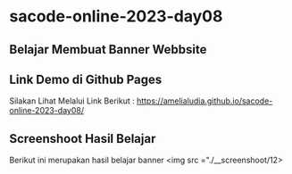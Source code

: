# sacode-online-2023-day08

## Belajar Membuat Banner Webbsite

## Link Demo di Github Pages
Silakan Lihat Melalui Link Berikut : 
https://amelialudia.github.io/sacode-online-2023-day08/

## Screenshoot Hasil Belajar

Berikut ini merupakan hasil belajar banner
<img src ="./__screenshoot/12>


